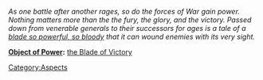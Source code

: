 *As one battle after another rages, so do the forces of War gain power.
Nothing matters more than the the fury, the glory, and the victory.
Passed down from venerable generals to their successors for ages is a
tale of a [blade so powerful, so
bloody](the_Blade_of_Victory "wikilink") that it can wound enemies with
its very sight.*

**[ Object of Power](:Category:Objects_of_Power "wikilink"):** [the
Blade of Victory](the_Blade_of_Victory "wikilink")

[Category:Aspects](Category:Aspects "wikilink")
